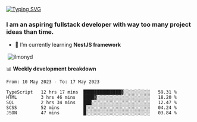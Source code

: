 [![Typing SVG](https://readme-typing-svg.herokuapp.com?color=%23e07a5f&size=40&center=false&vCenter=true&multiline=true&width=900&height=70&lines=Hi%2C+my+name+is+Oleg)](https://git.io/typing-svg)

<h3>
  I am an aspiring fullstack developer with way too many project ideas than time.</h3>

- 🌱 I’m currently learning **NestJS framework**

<p align="left">
</p>






<p>&nbsp;<img align="center" src="https://github-readme-stats.vercel.app/api?username=ilmonyd&show_icons=true&theme=calm&locale=en" alt="ilmonyd" /></p>


📊 **Weekly development breakdown**
<!--START_SECTION:waka-->

```text
From: 10 May 2023 - To: 17 May 2023

TypeScript   12 hrs 17 mins  ██████████████▓░░░░░░░░░░   59.31 %
HTML         3 hrs 46 mins   ████▓░░░░░░░░░░░░░░░░░░░░   18.20 %
SQL          2 hrs 34 mins   ███░░░░░░░░░░░░░░░░░░░░░░   12.47 %
SCSS         52 mins         █░░░░░░░░░░░░░░░░░░░░░░░░   04.24 %
JSON         47 mins         █░░░░░░░░░░░░░░░░░░░░░░░░   03.84 %
```

<!--END_SECTION:waka-->
